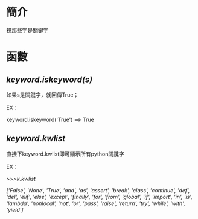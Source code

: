 簡介
==============
視那些字是關鍵字

函數
==============

*keyword.iskeyword(s)*
-----------------------
如果s是關鍵字，就回傳True；

EX：

keyword.iskeyword('True') ==> True

*keyword.kwlist*
-----------------------
直接下keyword.kwlist即可顯示所有python關鍵字

EX：

*>>>k.kwlist*

*['False', 'None', 'True', 'and', 'as', 'assert', 'break', 'class', 'continue', 'def', 'del', 'elif', 'else', 'except', 'finally', 'for', 'from', 'global', 'if', 'import', 'in', 'is', 'lambda', 'nonlocal', 'not', 'or', 'pass', 'raise', 'return', 'try', 'while', 'with', 'yield']*
